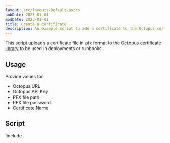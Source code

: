 ```yaml
---
layout: src/layouts/Default.astro
pubDate: 2023-01-01
modDate: 2023-01-01
title: Create a certificate
description: An example script to add a certificate to the Octopus certificate library.
---
```


This script uploads a certificate file in pfx format to the Octopus [certificate library](/docs/deployments/certificates/) to be used in deployments or runbooks.

## Usage

Provide values for:

- Octopus URL
- Octopus API Key
- PFX file path
- PFX file password
- Certificate Name

## Script

!include <create-certificate-scripts>
